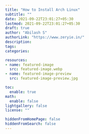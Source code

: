```yaml
---
title: "How to Install Arch Linux"
subtitle: ""
date: 2021-09-22T23:01:27+05:30
lastmod: 2021-09-22T23:01:27+05:30
draft: true
author: "Abilash S"
authorLink: "https://www.zeryie.in/"
description:
tags:
categories:

resources:
- name: featured-image
  src: featured-image.webp
- name: featured-image-preview
  src: featured-image-preview.jpg

toc:
  enable: true
math:
  enable: false
lightgallery: false
license: ""

hiddenFromHomePage: false
hiddenFromSearch: false
---
```


